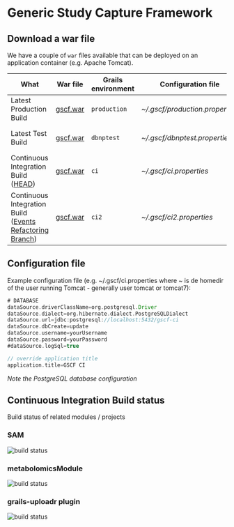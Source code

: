 Generic Study Capture Framework
====

## Download a war file
We have a couple of ```war``` files available that can be deployed on an application container (e.g. Apache Tomcat).  

What | War file | Grails environment | Configuration file | Build Status
--- | --- | --- | --- | ---
Latest Production Build | [gscf.war](http://download.dbnp.org/production/gscf.war) | ```production``` | _~/.gscf/production.properties_
Latest Test Build | [gscf.war](http://download.dbnp.org/dbnptest/gscf.war) | ```dbnptest``` | _~/.gscf/dbnptest.properties_ | ![build status](http://old.jenkins.dbnp.org/jenkins/job/test-gscf/badge/icon)
Continuous Integration Build ([HEAD](https://github.com/PhenotypeFoundation/GSCF)) | [gscf.war](http://download.dbnp.org/ci/gscf.war) | ```ci``` | _~/.gscf/ci.properties_ | ![build status](http://old.jenkins.dbnp.org/jenkins/job/ci-gscf/badge/icon)
Continuous Integration Build ([Events Refactoring Branch](https://github.com/PhenotypeFoundation/GSCF/tree/events_refactoring)) | [gscf.war](http://download.dbnp.org/ci2/gscf.war) | ```ci2``` | _~/.gscf/ci2.properties_ | ![build status](http://old.jenkins.dbnp.org/jenkins/job/ci2-gscf/badge/icon)

## Configuration file
Example configuration file (e.g. ~/.gscf/ci.properties where ~ is de homedir of the user running Tomcat - generally user tomcat or tomcat7):

```groovy
# DATABASE
dataSource.driverClassName=org.postgresql.Driver
dataSource.dialect=org.hibernate.dialect.PostgreSQLDialect
dataSource.url=jdbc:postgresql://localhost:5432/gscf-ci
dataSource.dbCreate=update
dataSource.username=yourUsername
dataSource.password=yourPassword
#dataSource.logSql=true

// override application title
application.title=GSCF CI
```

_Note the PostgreSQL database configuration_


## Continuous Integration Build status
Build status of related modules / projects

### SAM

![build status](http://old.jenkins.dbnp.org/jenkins/job/ci-sam/badge/icon)

### metabolomicsModule

![build status](http://old.jenkins.dbnp.org/jenkins/job/ci-metabolomicsModule/badge/icon)

### grails-uploadr plugin

![build status](http://jenkins.osx.eu/job/ci-uploadr/badge/icon)

